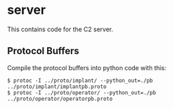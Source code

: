 # server

This contains code for the C2 server.


## Protocol Buffers
Compile the protocol buffers into python code with this:
```
$ protoc -I ../proto/implant/ --python_out=./pb ../proto/implant/implantpb.proto
$ protoc -I ../proto/operator/ --python_out=./pb ../proto/operator/operatorpb.proto
```
